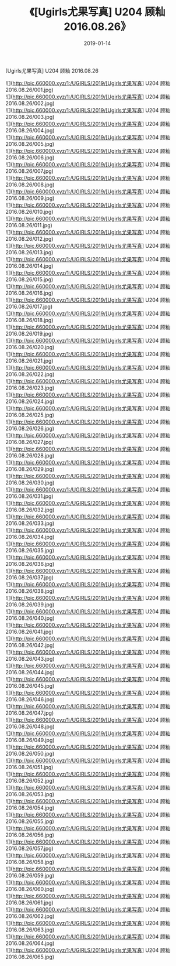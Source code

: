 ﻿---
layout: post
title:  《[Ugirls尤果写真] U204 顾籼 2016.08.26》
date:   2019-01-14
img: http://pic.660000.xyz/1:/UGIRLS/2019/[Ugirls尤果写真] U204 顾籼 2016.08.26/000.jpg
categories: [美女, 清纯, 唯美]
---

[Ugirls尤果写真] U204 顾籼 2016.08.26

 ![](http://pic.660000.xyz/1:/UGIRLS/2019/[Ugirls尤果写真] U204 顾籼 2016.08.26/001.jpg) <br>![](http://pic.660000.xyz/1:/UGIRLS/2019/[Ugirls尤果写真] U204 顾籼 2016.08.26/002.jpg) <br>![](http://pic.660000.xyz/1:/UGIRLS/2019/[Ugirls尤果写真] U204 顾籼 2016.08.26/003.jpg) <br>![](http://pic.660000.xyz/1:/UGIRLS/2019/[Ugirls尤果写真] U204 顾籼 2016.08.26/004.jpg) <br>![](http://pic.660000.xyz/1:/UGIRLS/2019/[Ugirls尤果写真] U204 顾籼 2016.08.26/005.jpg) <br>![](http://pic.660000.xyz/1:/UGIRLS/2019/[Ugirls尤果写真] U204 顾籼 2016.08.26/006.jpg) <br>![](http://pic.660000.xyz/1:/UGIRLS/2019/[Ugirls尤果写真] U204 顾籼 2016.08.26/007.jpg) <br>![](http://pic.660000.xyz/1:/UGIRLS/2019/[Ugirls尤果写真] U204 顾籼 2016.08.26/008.jpg) <br>![](http://pic.660000.xyz/1:/UGIRLS/2019/[Ugirls尤果写真] U204 顾籼 2016.08.26/009.jpg) <br>![](http://pic.660000.xyz/1:/UGIRLS/2019/[Ugirls尤果写真] U204 顾籼 2016.08.26/010.jpg) <br>![](http://pic.660000.xyz/1:/UGIRLS/2019/[Ugirls尤果写真] U204 顾籼 2016.08.26/011.jpg) <br>![](http://pic.660000.xyz/1:/UGIRLS/2019/[Ugirls尤果写真] U204 顾籼 2016.08.26/012.jpg) <br>![](http://pic.660000.xyz/1:/UGIRLS/2019/[Ugirls尤果写真] U204 顾籼 2016.08.26/013.jpg) <br>![](http://pic.660000.xyz/1:/UGIRLS/2019/[Ugirls尤果写真] U204 顾籼 2016.08.26/014.jpg) <br>![](http://pic.660000.xyz/1:/UGIRLS/2019/[Ugirls尤果写真] U204 顾籼 2016.08.26/015.jpg) <br>![](http://pic.660000.xyz/1:/UGIRLS/2019/[Ugirls尤果写真] U204 顾籼 2016.08.26/016.jpg) <br>![](http://pic.660000.xyz/1:/UGIRLS/2019/[Ugirls尤果写真] U204 顾籼 2016.08.26/017.jpg) <br>![](http://pic.660000.xyz/1:/UGIRLS/2019/[Ugirls尤果写真] U204 顾籼 2016.08.26/018.jpg) <br>![](http://pic.660000.xyz/1:/UGIRLS/2019/[Ugirls尤果写真] U204 顾籼 2016.08.26/019.jpg) <br>![](http://pic.660000.xyz/1:/UGIRLS/2019/[Ugirls尤果写真] U204 顾籼 2016.08.26/020.jpg) <br>![](http://pic.660000.xyz/1:/UGIRLS/2019/[Ugirls尤果写真] U204 顾籼 2016.08.26/021.jpg) <br>![](http://pic.660000.xyz/1:/UGIRLS/2019/[Ugirls尤果写真] U204 顾籼 2016.08.26/022.jpg) <br>![](http://pic.660000.xyz/1:/UGIRLS/2019/[Ugirls尤果写真] U204 顾籼 2016.08.26/023.jpg) <br>![](http://pic.660000.xyz/1:/UGIRLS/2019/[Ugirls尤果写真] U204 顾籼 2016.08.26/024.jpg) <br>![](http://pic.660000.xyz/1:/UGIRLS/2019/[Ugirls尤果写真] U204 顾籼 2016.08.26/025.jpg) <br>![](http://pic.660000.xyz/1:/UGIRLS/2019/[Ugirls尤果写真] U204 顾籼 2016.08.26/026.jpg) <br>![](http://pic.660000.xyz/1:/UGIRLS/2019/[Ugirls尤果写真] U204 顾籼 2016.08.26/027.jpg) <br>![](http://pic.660000.xyz/1:/UGIRLS/2019/[Ugirls尤果写真] U204 顾籼 2016.08.26/028.jpg) <br>![](http://pic.660000.xyz/1:/UGIRLS/2019/[Ugirls尤果写真] U204 顾籼 2016.08.26/029.jpg) <br>![](http://pic.660000.xyz/1:/UGIRLS/2019/[Ugirls尤果写真] U204 顾籼 2016.08.26/030.jpg) <br>![](http://pic.660000.xyz/1:/UGIRLS/2019/[Ugirls尤果写真] U204 顾籼 2016.08.26/031.jpg) <br>![](http://pic.660000.xyz/1:/UGIRLS/2019/[Ugirls尤果写真] U204 顾籼 2016.08.26/032.jpg) <br>![](http://pic.660000.xyz/1:/UGIRLS/2019/[Ugirls尤果写真] U204 顾籼 2016.08.26/033.jpg) <br>![](http://pic.660000.xyz/1:/UGIRLS/2019/[Ugirls尤果写真] U204 顾籼 2016.08.26/034.jpg) <br>![](http://pic.660000.xyz/1:/UGIRLS/2019/[Ugirls尤果写真] U204 顾籼 2016.08.26/035.jpg) <br>![](http://pic.660000.xyz/1:/UGIRLS/2019/[Ugirls尤果写真] U204 顾籼 2016.08.26/036.jpg) <br>![](http://pic.660000.xyz/1:/UGIRLS/2019/[Ugirls尤果写真] U204 顾籼 2016.08.26/037.jpg) <br>![](http://pic.660000.xyz/1:/UGIRLS/2019/[Ugirls尤果写真] U204 顾籼 2016.08.26/038.jpg) <br>![](http://pic.660000.xyz/1:/UGIRLS/2019/[Ugirls尤果写真] U204 顾籼 2016.08.26/039.jpg) <br>![](http://pic.660000.xyz/1:/UGIRLS/2019/[Ugirls尤果写真] U204 顾籼 2016.08.26/040.jpg) <br>![](http://pic.660000.xyz/1:/UGIRLS/2019/[Ugirls尤果写真] U204 顾籼 2016.08.26/041.jpg) <br>![](http://pic.660000.xyz/1:/UGIRLS/2019/[Ugirls尤果写真] U204 顾籼 2016.08.26/042.jpg) <br>![](http://pic.660000.xyz/1:/UGIRLS/2019/[Ugirls尤果写真] U204 顾籼 2016.08.26/043.jpg) <br>![](http://pic.660000.xyz/1:/UGIRLS/2019/[Ugirls尤果写真] U204 顾籼 2016.08.26/044.jpg) <br>![](http://pic.660000.xyz/1:/UGIRLS/2019/[Ugirls尤果写真] U204 顾籼 2016.08.26/045.jpg) <br>![](http://pic.660000.xyz/1:/UGIRLS/2019/[Ugirls尤果写真] U204 顾籼 2016.08.26/046.jpg) <br>![](http://pic.660000.xyz/1:/UGIRLS/2019/[Ugirls尤果写真] U204 顾籼 2016.08.26/047.jpg) <br>![](http://pic.660000.xyz/1:/UGIRLS/2019/[Ugirls尤果写真] U204 顾籼 2016.08.26/048.jpg) <br>![](http://pic.660000.xyz/1:/UGIRLS/2019/[Ugirls尤果写真] U204 顾籼 2016.08.26/049.jpg) <br>![](http://pic.660000.xyz/1:/UGIRLS/2019/[Ugirls尤果写真] U204 顾籼 2016.08.26/050.jpg) <br>![](http://pic.660000.xyz/1:/UGIRLS/2019/[Ugirls尤果写真] U204 顾籼 2016.08.26/051.jpg) <br>![](http://pic.660000.xyz/1:/UGIRLS/2019/[Ugirls尤果写真] U204 顾籼 2016.08.26/052.jpg) <br>![](http://pic.660000.xyz/1:/UGIRLS/2019/[Ugirls尤果写真] U204 顾籼 2016.08.26/053.jpg) <br>![](http://pic.660000.xyz/1:/UGIRLS/2019/[Ugirls尤果写真] U204 顾籼 2016.08.26/054.jpg) <br>![](http://pic.660000.xyz/1:/UGIRLS/2019/[Ugirls尤果写真] U204 顾籼 2016.08.26/055.jpg) <br>![](http://pic.660000.xyz/1:/UGIRLS/2019/[Ugirls尤果写真] U204 顾籼 2016.08.26/056.jpg) <br>![](http://pic.660000.xyz/1:/UGIRLS/2019/[Ugirls尤果写真] U204 顾籼 2016.08.26/057.jpg) <br>![](http://pic.660000.xyz/1:/UGIRLS/2019/[Ugirls尤果写真] U204 顾籼 2016.08.26/058.jpg) <br>![](http://pic.660000.xyz/1:/UGIRLS/2019/[Ugirls尤果写真] U204 顾籼 2016.08.26/059.jpg) <br>![](http://pic.660000.xyz/1:/UGIRLS/2019/[Ugirls尤果写真] U204 顾籼 2016.08.26/060.jpg) <br>![](http://pic.660000.xyz/1:/UGIRLS/2019/[Ugirls尤果写真] U204 顾籼 2016.08.26/061.jpg) <br>![](http://pic.660000.xyz/1:/UGIRLS/2019/[Ugirls尤果写真] U204 顾籼 2016.08.26/062.jpg) <br>![](http://pic.660000.xyz/1:/UGIRLS/2019/[Ugirls尤果写真] U204 顾籼 2016.08.26/063.jpg) <br>![](http://pic.660000.xyz/1:/UGIRLS/2019/[Ugirls尤果写真] U204 顾籼 2016.08.26/064.jpg) <br>![](http://pic.660000.xyz/1:/UGIRLS/2019/[Ugirls尤果写真] U204 顾籼 2016.08.26/065.jpg) <br>
